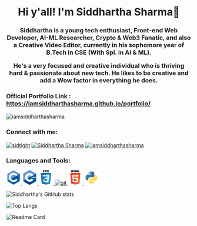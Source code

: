 <h1 align="center">Hi y'all! I'm Siddhartha Sharma👋</h1>
<h3 align="center">Siddhartha is a young tech enthusiast, Front-end Web Developer, AI-ML Researcher, Crypto & Web3 Fanatic, and also a Creative Video Editor, currently in his sophomore year of B.Tech in CSE (With Spl. in AI & ML). 

He's a very focused and creative individual who is thriving hard & passionate about new tech. He likes to be creative and add a Wow factor in everything he does.</h3>

<h3>Official Portfolio Link : <a href = "https://iamsiddharthasharma.github.io/portfolio/">https://iamsiddharthasharma.github.io/portfolio/</a></h3>
<p align="left"> <img src="https://komarev.com/ghpvc/?username=iamsiddharthasharma&label=Profile%20views&color=0e75b6&style=flat" alt="iamsiddharthasharma" /> </p>

<h3 align="left">Connect with me:</h3>
<p align="left">
<a href="https://twitter.com/sidtight" target="blank"><img align="center" src="https://uxwing.com/wp-content/themes/uxwing/download/brands-and-social-media/twitter-round-line-color-icon.svg" alt="sidtight" height="30" width="40" /></a>
<a href="https://www.linkedin.com/in/iamsiddharthasharma/" target="blank"><img align="center" src="https://uxwing.com/wp-content/themes/uxwing/download/10-brands-and-social-media/linkedin-round-line-color.svg" alt="Siddhartha Sharma" height="30" width="40" /></a>
<a href="https://instagram.com/iamsiddharthasharma" target="blank"><img align="center" src="https://uxwing.com/wp-content/themes/uxwing/download/10-brands-and-social-media/instagram-round-line-color.svg" alt="iamsiddharthasharma" height="30" width="40" /></a>
</p>

<h3 align="left">Languages and Tools:</h3>
<p align="left"> <a href="https://www.cprogramming.com/" target="_blank"> <img src="https://raw.githubusercontent.com/devicons/devicon/master/icons/c/c-original.svg" alt="c" width="40" height="40"/> </a> <a href="https://www.w3schools.com/cpp/" target="_blank"> <img src="https://raw.githubusercontent.com/devicons/devicon/master/icons/cplusplus/cplusplus-original.svg" alt="cplusplus" width="40" height="40"/> </a> <a href="https://www.w3schools.com/css/" target="_blank"> <img src="https://raw.githubusercontent.com/devicons/devicon/master/icons/css3/css3-original-wordmark.svg" alt="css3" width="40" height="40"/> </a> <a href="https://git-scm.com/" target="_blank"> <img src="https://www.vectorlogo.zone/logos/git-scm/git-scm-icon.svg" alt="git" width="40" height="40"/> </a> <a href="https://www.w3.org/html/" target="_blank"> <img src="https://raw.githubusercontent.com/devicons/devicon/master/icons/html5/html5-original-wordmark.svg" alt="html5" width="40" height="40"/> </a> <a href="https://www.python.org" target="_blank"> <img src="https://raw.githubusercontent.com/devicons/devicon/master/icons/python/python-original.svg" alt="python" width="40" height="40"/> </a> </p>

![Siddhartha's GitHub stats](https://github-readme-stats.vercel.app/api?username=iamsiddharthasharma&show_icons=true&theme=radical)

![Top Langs](https://github-readme-stats.vercel.app/api/top-langs/?username=iamsiddharthasharma&langs_count=8&theme=radical)

![Readme Card](https://github-readme-stats.vercel.app/api/pin/?username=iamsiddharthasharma&repo=COVID-HELP-WEB-APP&theme=radical)


